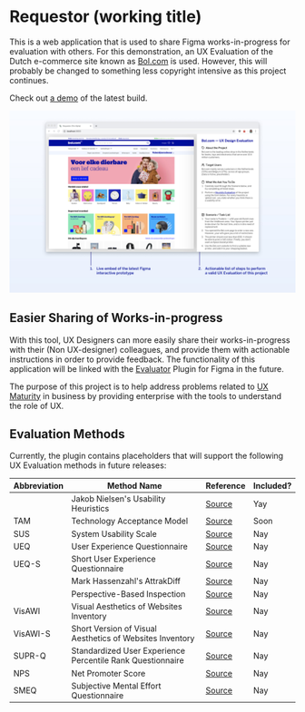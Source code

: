 # Requestor (working title)

This is a web application that is used to share Figma works-in-progress for evaluation with others. For this demonstration, an UX Evaluation of the Dutch e-commerce site known as [Bol.com](https://bol.com) is used. However, this will probably be changed to something less copyright intensive as this project continues.

Check out [a demo](https://requestor.nl) of the latest build.

![Requestor's User Interface](i/concept-overview.jpg)

## Easier Sharing of Works-in-progress

With this tool, UX Designers can more easily share their works-in-progress with their (Non UX-designer) colleagues, and provide them with actionable instructions in order to provide feedback. The functionality of this application will be linked with the [Evaluator](https://github.com/AJGeel/figma-sample-plugin) Plugin for Figma in the future.

The purpose of this project is to help address problems related to [UX Maturity](https://scholar.google.com/scholar?hl=en&as_sdt=0,5&q=ux+maturity) in business by providing enterprise with the tools to understand the role of UX.

## Evaluation Methods

Currently, the plugin contains placeholders that will support the following UX Evaluation methods in future releases:

| Abbreviation | Method Name | Reference | Included? |
| ----------- | ----------- | ------------ |  ------------ |
|  | Jakob Nielsen's Usability Heuristics | [Source](https://pdfs.semanticscholar.org/5f03/b251093aee730ab9772db2e1a8a7eb8522cb.pdf) | Yay |
| TAM | Technology Acceptance Model | [Source](https://aisel.aisnet.org/cgi/viewcontent.cgi?article=3217&context=cais) | Soon |
| SUS | System Usability Scale | [Source](https://www.tandfonline.com/doi/full/10.1080/10447310802205776?casa_token=wLCMqVhOazgAAAAA%3AaUu22LmVqkPCoaALCDWNvubf9nsJV9KsvvsfgXclGWPInxUJxnpT5IRw_W0sGMPXBQxIKyQk49edMw) | Nay |
| UEQ | User Experience Questionnaire | [Source](https://link.springer.com/chapter/10.1007/978-3-540-89350-9_6) | Nay |
| UEQ-S | Short User Experience Questionnaire | [Source](https://www.academia.edu/download/54456371/ijimai20174_6_14_pdf_20309.pdf) | Nay |
|  | Mark Hassenzahl's AttrakDiff | [Source](https://link.springer.com/chapter/10.1007/978-3-322-80058-9_19) | Nay |
|  | Perspective-Based Inspection | [Source](https://link.springer.com/article/10.1023/A:1009803214692) | Nay |
| VisAWI | Visual Aesthetics of Websites Inventory | [Source](https://dl.gi.de/handle/20.500.12116/5886) | Nay |
| VisAWI-S | Short Version of Visual Aesthetics of Websites Inventory | [Source](https://www.tandfonline.com/doi/full/10.1080/0144929X.2012.694910?casa_token=LjJw97_0UqcAAAAA%3AWiU2Q7NysPq7d0UzhpZ8re_U0jRZ8J6QVHGuPzn00igJybSWlWUwai_VFDYNxk5yKcskAoVSHr5O1g) | Nay |
| SUPR-Q | Standardized User Experience Percentile Rank Questionnaire | [Source](https://pdfs.semanticscholar.org/d26e/9fe6bc5777ddbaf0265ba0c405981f59177d.pdf) | Nay |
| NPS | Net Promoter Score | [Source](https://www.nashc.net/wp-content/uploads/2014/10/the-one-number-you-need-to-know.pdf) | Nay |
| SMEQ | Subjective Mental Effort Questionnaire | [Source](https://dl.acm.org/doi/pdf/10.1145/1518701.1518946?casa_token=18xKc3uimFIAAAAA:dF-4F_zWclcQ7PfqDKgB7cR_2SdSYqwsQDYeMWOY_rdw66LFegtxqUHGqtLJKvnq7UN_1jBpSpI7EQ) | Nay |
